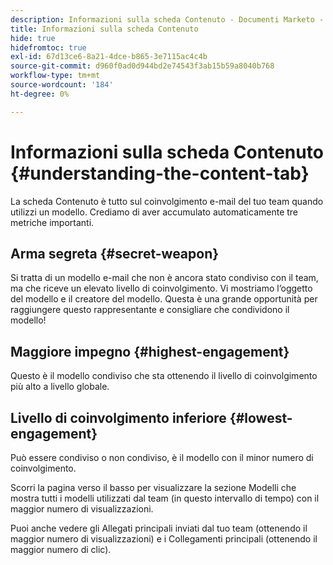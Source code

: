 ```yaml
---
description: Informazioni sulla scheda Contenuto - Documenti Marketo - Documentazione del prodotto
title: Informazioni sulla scheda Contenuto
hide: true
hidefromtoc: true
exl-id: 67d13ce6-8a21-4dce-b865-3e7115ac4c4b
source-git-commit: d960f0ad0d944bd2e74543f3ab15b59a8040b768
workflow-type: tm+mt
source-wordcount: '184'
ht-degree: 0%

---
```


# Informazioni sulla scheda Contenuto {#understanding-the-content-tab}

La scheda Contenuto è tutto sul coinvolgimento e-mail del tuo team quando utilizzi un modello. Crediamo di aver accumulato automaticamente tre metriche importanti.

## Arma segreta {#secret-weapon}

Si tratta di un modello e-mail che non è ancora stato condiviso con il team, ma che riceve un elevato livello di coinvolgimento. Vi mostriamo l’oggetto del modello e il creatore del modello. Questa è una grande opportunità per raggiungere questo rappresentante e consigliare che condividono il modello!

## Maggiore impegno {#highest-engagement}

Questo è il modello condiviso che sta ottenendo il livello di coinvolgimento più alto a livello globale.

## Livello di coinvolgimento inferiore {#lowest-engagement}

Può essere condiviso o non condiviso, è il modello con il minor numero di coinvolgimento.

Scorri la pagina verso il basso per visualizzare la sezione Modelli che mostra tutti i modelli utilizzati dal team (in questo intervallo di tempo) con il maggior numero di visualizzazioni.

Puoi anche vedere gli Allegati principali inviati dal tuo team (ottenendo il maggior numero di visualizzazioni) e i Collegamenti principali (ottenendo il maggior numero di clic).
